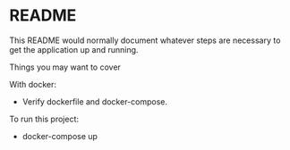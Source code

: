 # README

This README would normally document whatever steps are necessary to get the
application up and running.

Things you may want to cover

With docker:

* Verify dockerfile and docker-compose.

To run this project:

* docker-compose up


